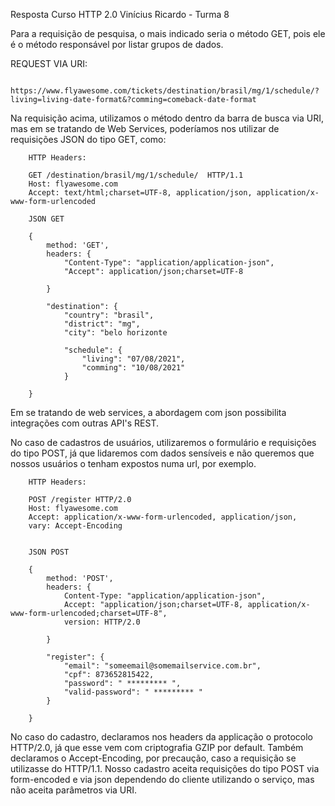 Resposta Curso HTTP 2.0
Vinícius Ricardo - Turma 8

Para a requisição de pesquisa, o mais indicado seria o método GET, pois ele é o método responsável por
listar grupos de dados.

REQUEST VIA URI:

		https://www.flyawesome.com/tickets/destination/brasil/mg/1/schedule/?living=living-date-format&?comming=comeback-date-format
		
Na requisição acima, utilizamos o método dentro da barra de busca via URI, mas em se tratando de Web Services, poderíamos
nos utilizar de requisições JSON do tipo GET, como:


		HTTP Headers:
		
		GET /destination/brasil/mg/1/schedule/  HTTP/1.1
		Host: flyawesome.com
		Accept: text/html;charset=UTF-8, application/json, application/x-www-form-urlencoded
		
		JSON GET

		{	
			method: 'GET',
			headers: {
				"Content-Type": "application/application-json",
				"Accept": application/json;charset=UTF-8
				
			}
		
			"destination": {
				"country": "brasil",
				"district": "mg",
				"city": "belo horizonte
				
				"schedule": {
					"living": "07/08/2021",
					"comming": "10/08/2021"
				}	
			
		}
		
Em se tratando de web services, a abordagem com json possibilita integrações com outras API's REST.


No caso de cadastros de usuários, utilizaremos o formulário e requisições do tipo POST, já que 
lidaremos com dados sensíveis e não queremos que nossos usuários o tenham expostos numa url, por exemplo.

		HTTP Headers:
		
		POST /register HTTP/2.0
		Host: flyawesome.com
		Accept: application/x-www-form-urlencoded, application/json,
		vary: Accept-Encoding
		
		
		JSON POST
		
		{	
			method: 'POST',
			headers: {
				Content-Type: "application/application-json",
				Accept: "application/json;charset=UTF-8, application/x-www-form-urlencoded;charset=UTF-8",
				version: HTTP/2.0
				
			}
		
			"register": {
				"email": "someemail@somemailservice.com.br",
				"cpf": 873652815422,
				"password": " ********* ",
				"valid-password": " ********* "
			}
			
		}

No caso do cadastro, declaramos nos headers da applicação o protocolo HTTP/2.0, já que esse vem 
com criptografia GZIP por default. Também declaramos o Accept-Encoding, por precaução, caso a requisição
se utilizasse do HTTP/1.1. Nosso cadastro aceita requisições do tipo POST via form-encoded e via json
dependendo do cliente utilizando o serviço, mas não aceita parâmetros via URI. 

